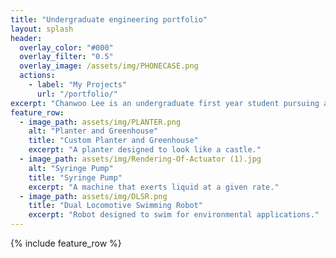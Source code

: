 ```yaml
---
title: "Undergraduate engineering portfolio"
layout: splash
header:
  overlay_color: "#000"
  overlay_filter: "0.5"
  overlay_image: /assets/img/PHONECASE.png
  actions:
    - label: "My Projects"
      url: "/portfolio/"
excerpt: "Chanwoo Lee is an undergraduate first year student pursuing a degree in Mechanical Engineering. He will document the projects he will participate in throughout his time as an undergraduate student through his Github."
feature_row:
  - image_path: assets/img/PLANTER.png
    alt: "Planter and Greenhouse"
    title: "Custom Planter and Greenhouse"
    excerpt: "A planter designed to look like a castle."
  - image_path: assets/img/Rendering-Of-Actuator (1).jpg
    alt: "Syringe Pump"
    title: "Syringe Pump"
    excerpt: "A machine that exerts liquid at a given rate."
  - image_path: assets/img/DLSR.png
    title: "Dual Locomotive Swimming Robot"
    excerpt: "Robot designed to swim for environmental applications."
---
```


{% include feature_row %}

